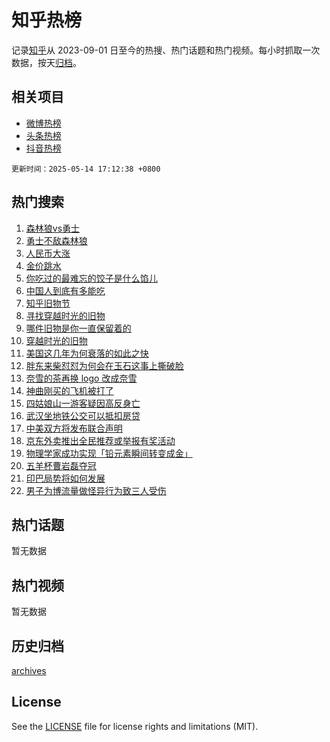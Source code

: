 # 知乎热榜

记录[知乎](https://www.zhihu.com/)从 2023-09-01 日至今的热搜、热门话题和热门视频。每小时抓取一次数据，按天[归档](archives)。

## 相关项目

- [微博热榜](https://github.com/hotarchive/weibo)
- [头条热榜](https://github.com/hotarchive/toutiao)
- [抖音热榜](https://github.com/hotarchive/douyin)


`更新时间：2025-05-14 17:12:38 +0800`

## 热门搜索

1. [森林狼vs勇士](https://www.zhihu.com/search?q=%E6%A3%AE%E6%9E%97%E7%8B%BCvs%E5%8B%87%E5%A3%AB)
1. [勇士不敌森林狼](https://www.zhihu.com/search?q=%E5%8B%87%E5%A3%AB%E4%B8%8D%E6%95%8C%E6%A3%AE%E6%9E%97%E7%8B%BC)
1. [人民币大涨](https://www.zhihu.com/search?q=%E4%BA%BA%E6%B0%91%E5%B8%81%E5%A4%A7%E6%B6%A8)
1. [金价跳水](https://www.zhihu.com/search?q=%E9%87%91%E4%BB%B7%E8%B7%B3%E6%B0%B4)
1. [你吃过的最难忘的饺子是什么馅儿](https://www.zhihu.com/search?q=%E4%BD%A0%E5%90%83%E8%BF%87%E7%9A%84%E6%9C%80%E9%9A%BE%E5%BF%98%E7%9A%84%E9%A5%BA%E5%AD%90%E6%98%AF%E4%BB%80%E4%B9%88%E9%A6%85%E5%84%BF)
1. [中国人到底有多能吃](https://www.zhihu.com/search?q=%E4%B8%AD%E5%9B%BD%E4%BA%BA%E5%88%B0%E5%BA%95%E6%9C%89%E5%A4%9A%E8%83%BD%E5%90%83)
1. [知乎旧物节](https://www.zhihu.com/search?q=%E7%9F%A5%E4%B9%8E%E6%97%A7%E7%89%A9%E8%8A%82)
1. [寻找穿越时光的旧物](https://www.zhihu.com/search?q=%E5%AF%BB%E6%89%BE%E7%A9%BF%E8%B6%8A%E6%97%B6%E5%85%89%E7%9A%84%E6%97%A7%E7%89%A9)
1. [哪件旧物是你一直保留着的](https://www.zhihu.com/search?q=%E5%93%AA%E4%BB%B6%E6%97%A7%E7%89%A9%E6%98%AF%E4%BD%A0%E4%B8%80%E7%9B%B4%E4%BF%9D%E7%95%99%E7%9D%80%E7%9A%84)
1. [穿越时光的旧物](https://www.zhihu.com/search?q=%E7%A9%BF%E8%B6%8A%E6%97%B6%E5%85%89%E7%9A%84%E6%97%A7%E7%89%A9)
1. [美国这几年为何衰落的如此之快](https://www.zhihu.com/search?q=%E7%BE%8E%E5%9B%BD%E8%BF%99%E5%87%A0%E5%B9%B4%E4%B8%BA%E4%BD%95%E8%A1%B0%E8%90%BD%E7%9A%84%E5%A6%82%E6%AD%A4%E4%B9%8B%E5%BF%AB)
1. [胖东来柴怼怼为何会在玉石这事上撕破脸](https://www.zhihu.com/search?q=%E8%83%96%E4%B8%9C%E6%9D%A5%E6%9F%B4%E6%80%BC%E6%80%BC%E4%B8%BA%E4%BD%95%E4%BC%9A%E5%9C%A8%E7%8E%89%E7%9F%B3%E8%BF%99%E4%BA%8B%E4%B8%8A%E6%92%95%E7%A0%B4%E8%84%B8)
1. [奈雪的茶再换 logo 改成奈雪](https://www.zhihu.com/search?q=%E5%A5%88%E9%9B%AA%E7%9A%84%E8%8C%B6%E5%86%8D%E6%8D%A2%20logo%20%E6%94%B9%E6%88%90%E5%A5%88%E9%9B%AA)
1. [神曲刚买的飞机被打了](https://www.zhihu.com/search?q=%E7%A5%9E%E6%9B%B2%E5%88%9A%E4%B9%B0%E7%9A%84%E9%A3%9E%E6%9C%BA%E8%A2%AB%E6%89%93%E4%BA%86)
1. [四姑娘山一游客疑因高反身亡](https://www.zhihu.com/search?q=%E5%9B%9B%E5%A7%91%E5%A8%98%E5%B1%B1%E4%B8%80%E6%B8%B8%E5%AE%A2%E7%96%91%E5%9B%A0%E9%AB%98%E5%8F%8D%E8%BA%AB%E4%BA%A1)
1. [武汉坐地铁公交可以抵扣房贷](https://www.zhihu.com/search?q=%E6%AD%A6%E6%B1%89%E5%9D%90%E5%9C%B0%E9%93%81%E5%85%AC%E4%BA%A4%E5%8F%AF%E4%BB%A5%E6%8A%B5%E6%89%A3%E6%88%BF%E8%B4%B7)
1. [中美双方将发布联合声明](https://www.zhihu.com/search?q=%E4%B8%AD%E7%BE%8E%E5%8F%8C%E6%96%B9%E5%B0%86%E5%8F%91%E5%B8%83%E8%81%94%E5%90%88%E5%A3%B0%E6%98%8E)
1. [京东外卖推出全民推荐或举报有奖活动](https://www.zhihu.com/search?q=%E4%BA%AC%E4%B8%9C%E5%A4%96%E5%8D%96%E6%8E%A8%E5%87%BA%E5%85%A8%E6%B0%91%E6%8E%A8%E8%8D%90%E6%88%96%E4%B8%BE%E6%8A%A5%E6%9C%89%E5%A5%96%E6%B4%BB%E5%8A%A8)
1. [物理学家成功实现「铅元素瞬间转变成金」](https://www.zhihu.com/search?q=%E7%89%A9%E7%90%86%E5%AD%A6%E5%AE%B6%E6%88%90%E5%8A%9F%E5%AE%9E%E7%8E%B0%E3%80%8C%E9%93%85%E5%85%83%E7%B4%A0%E7%9E%AC%E9%97%B4%E8%BD%AC%E5%8F%98%E6%88%90%E9%87%91%E3%80%8D)
1. [五羊杯曹岩磊夺冠](https://www.zhihu.com/search?q=%E4%BA%94%E7%BE%8A%E6%9D%AF%E6%9B%B9%E5%B2%A9%E7%A3%8A%E5%A4%BA%E5%86%A0)
1. [印巴局势将如何发展](https://www.zhihu.com/search?q=%E5%8D%B0%E5%B7%B4%E5%B1%80%E5%8A%BF%E5%B0%86%E5%A6%82%E4%BD%95%E5%8F%91%E5%B1%95)
1. [男子为博流量做怪异行为致三人受伤](https://www.zhihu.com/search?q=%E7%94%B7%E5%AD%90%E4%B8%BA%E5%8D%9A%E6%B5%81%E9%87%8F%E5%81%9A%E6%80%AA%E5%BC%82%E8%A1%8C%E4%B8%BA%E8%87%B4%E4%B8%89%E4%BA%BA%E5%8F%97%E4%BC%A4)

## 热门话题

暂无数据

## 热门视频

暂无数据

## 历史归档

[archives](archives)

## License

See the [LICENSE](LICENSE) file for license rights and limitations (MIT).
